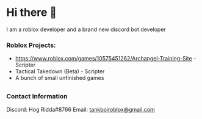 # Hi there 👋
I am a roblox developer and a brand new discord bot developer

### Roblox Projects:
- https://www.roblox.com/games/10575451262/Archangel-Training-Site - Scripter
- Tactical Takedown (Beta) - Scripter
- A bunch of small unfinished games

##

### Contact Information
Discord: Hog Ridda#8766
Email: tankboiroblox@gmail.com
<!--
**TANKBOI29/TANKBOI29** is a ✨ _special_ ✨ repository because its `README.md` (this file) appears on your GitHub profile.

